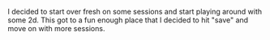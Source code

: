 I decided to start over fresh on some sessions and start playing around with some 2d. This got to a fun enough place that I decided to hit "save" and move on with more sessions.
